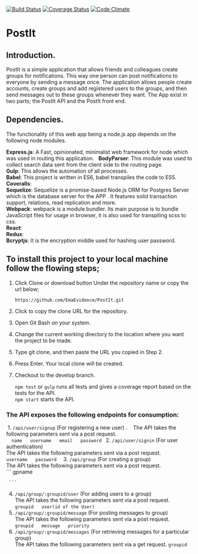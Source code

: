[![Build Status](https://travis-ci.org/EmaEvidence/PostIt.svg?branch=Refactor-Model)](https://travis-ci.org/EmaEvidence/PostIt)
[![Coverage Status](https://coveralls.io/repos/github/EmaEvidence/PostIt/badge.svg?branch=Refactor-Model)](https://coveralls.io/github/EmaEvidence/PostIt?branch=Refactor-Model)
[![Code Climate](https://codeclimate.com/github/EmaEvidence/PostIt/badges/gpa.svg)](https://codeclimate.com/github/EmaEvidence/PostIt)
# PostIt
## Introduction.
PostIt is a simple application that allows friends and colleagues create groups for notifications. This way one person can post notifications to everyone by sending a message once. The application allows people create accounts, create groups and add registered users to the groups, and then send messages out to these groups whenever they want. The App exist in two parts; the PostIt API and the PostIt front end.

## Dependencies.

The functionality of this web app being a node.js app depends on the following node modules.

**Express.js**: A Fast, opinionated, minimalist web framework for node which was used in routing this application.  
**BodyParser**: This module was used to collect search data sent from the client side to the routing page.   
**Gulp**: This allows the automation of all processes.  
**Babel**: This project is written in ES6, babel transpiles the code to ES5.  
**Coveralls**:  
**Sequelize**: Sequelize is a promise-based Node.js ORM for Postgres Server which is the database server for the APP . It features solid transaction support, relations, read replication and more.  
**Webpack**: webpack is a module bundler. Its main purpose is to bundle JavaScript files for usage in browser, it is also used for transpiling scss to css.  
**React**:  
**Redux**:  
**Bcryptjs**: It is the encryption middle used for hashing user password.


## To install this project to your local machine follow the flowing steps;

1. Click Clone or download button Under the repository name or copy the url below;

      ```https://github.com/EmaEvidence/PostIt.git```

2. Click to copy the clone URL for the repository.

3. Open Git Bash on your system.

4. Change the current working directory to the location where you want the project to be made.

5. Type git clone, and then paste the URL you copied in Step 2.

6. Press Enter. Your local clone will be created.

7. Checkout to the develop branch.

     ```npm test``` or ```gulp``` runs all tests and gives a coverage report based on the tests for the API. <br />
     ```npm start``` starts the API.  

### The API exposes the following endpoints for consumption: 

  1. ```/api/user/signup``` (For registering a new user) . 
    The API takes the following parameters sent via a post request.  
      ```   name  
            username  
            email  
            password 
     ```
  2. ```/api/user/signin``` (For user authentication)  
    The API takes the following parameters sent via a post request.  
    ```
            username  
            password  
    ```
  3. ```/api/group``` (For creating a group)  
    The API takes the following parameters sent via a post request.  
    ```
            gpname
            
     ```
  4. ```/api/group/:groupid/user``` (For adding users to a group)  
    The API takes the following parameters sent via a post request.  
    ```
            groupid  
            user(id of the User)  
    ```
  5. ```/api/group/:groupid/message``` (For posting messages to  group)  
    The API takes the following parameters sent via a post request.  
    ```
            groupid  
            message  
            priority  
    ```
  6. ```/api/group/:groupid/messages``` (For retrieving messages for a particular group)  
    The API takes the following parameters sent via a get request. 
    ```
            groupid  
    ```
    
    
